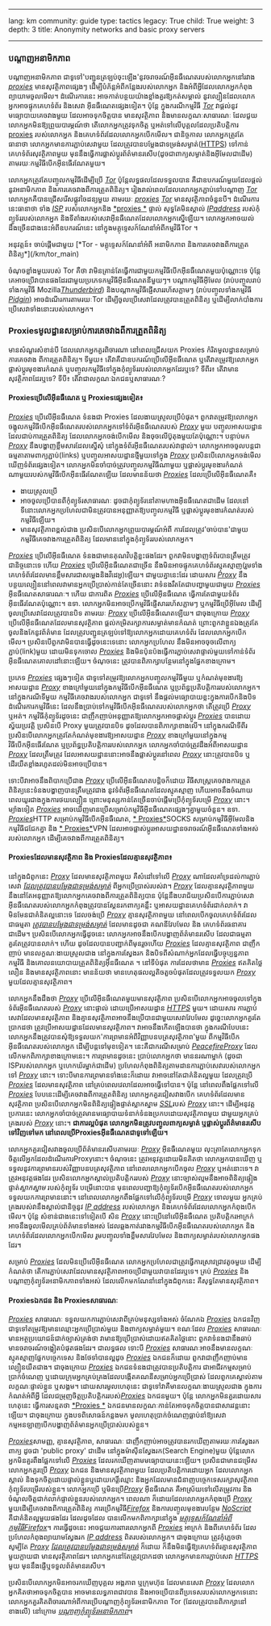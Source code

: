 

---

lang: km
community: guide
type: tactics
legacy: True
child: True
weight: 3
depth: 3
title: Anonymity networks and basic proxy servers

---

### បណ្តាញអនាមិកភាព ###

បណ្តាញអនាមិកភាព ជាទូទៅ'បញ្ជូនត្រឡប់ចុះឡើង'នូវចរាចរណ៍អ៊ីនធឺណេតរបស់លោកអ្នកនៅរវាង [*proxies*](/km/glossary#Proxy) មានសុវត្ថិភាពផ្សេងៗ ដើម្បីបំភ័ន្តអំពីកន្លែងរបស់លោកអ្នក និងអំពីអ្វីដែលលោកអ្នកកំពុងព្យាយាមចូលមើល។ ដំណើរការនេះ អាចកាត់បន្ថយយ៉ាងខ្លាំងគួរឱ្យកត់សម្គាល់ នូវល្បឿនដែលលោកអ្នកអាចផ្ទុកគេហទំព័រ និងសេវា           អ៊ីនធឺណេតផ្សេងទៀត។ ប៉ុន្តែ ក្នុងករណីកម្មវិធី [*Tor*](/km/glossary#Tor) វាផ្តល់នូវមធ្យោបាយគេចវាងមួយ ដែលអាចទុកចិត្តបាន មានសុវត្ថិភាព និងមានលក្ខណៈសាធារណៈ ដែលជួយលោកអ្នកមិនឱ្យព្រួយបារម្ភណ៍ថា តើលោកអ្នកត្រូវទុកចិត្ត ឬអត់ទៅលើបុគ្គលដែលប្រតិបត្តិការ [proxies](/km/glossary#Proxy) របស់លោកអ្នក និងគេហទំព័រដែលលោកអ្នកបើកមើល។ ជានិច្ចកាល លោកអ្នកត្រូវតែធានាថា លោកអ្នកមានការភ្ជាប់សេវាមួយ ដែលត្រូវបានបម្លែងជាទម្រង់សម្ងាត់([HTTPS](/km/glossary#SSL)) ទៅកាន់គេហទំព័រសុវត្ថិភាពមួយ មុននឹងធ្វើការផ្លាស់ប្តូរព័ត៌មានរសើប(ដូចជាពាក្យសម្ងាត់និងអ៊ីមែលជាដើម) តាមរយៈកម្មវិធីបើកអ៊ីនធើរណែតមួយ។

លោកអ្នកត្រូវតែបញ្ចូលកម្មវិធីដើម្បីប្រើ [*Tor*](/km/glossary#Tor) ប៉ុន្តែលទ្ធផលដែលទទួលបាន គឺជាឧបករណ៍មួយដែលផ្តល់នូវអនាមិកភាព និងការគេចវាងពីការត្រួតពិនិត្យ។ រៀងរាល់ពេលដែលលោកអ្នកភ្ជាប់ទៅបណ្តាញ [*Tor*](/km/glossary#Tor)  លោកអ្នកគឺបានជ្រើសរើសផ្លូវចៃដន្យមួយ តាមរយៈ [*proxies*](/km/glossary#Proxy) [*Tor*](/km/glossary#Tor) មានសុវត្ថិភាពចំនួនបី។ ដំណើរការនេះធានាថា ទាំង [*ISP*](/km/glossary#ISP) របស់លោកអ្នកនិង [*proxies *](/km/glossary#Proxy) ផ្ទាល់ សុទ្ធតែមិនស្គាល់ [*IPaddress*](/km/glossary#IP_address) របស់កុំព្យូទ័ររបស់លោកអ្នក និងទីតាំងរបស់សេវាអ៊ីនធឺណេតដែលលោកអ្នកស្នើឡើយ។ លោកអ្នកអាចយល់ដឹងច្រើនជាងនេះអំពីឧបករណ៍នេះ នៅក្នុងមគ្គុទ្ទេសក៍ណែនាំអំពីកម្មវិធីTor ។

<div class="getstarted" markdown="1">
អនុវត្តន៍៖ ចាប់ផ្តើមជាមួយ [*Tor - មគ្គុទ្ទេសក៍ណែនាំអំពី អនាមិកភាព និងការគេចវាងពីការត្រួតពិនិត្យ*](/km/tor_main)
</div>

ចំណុចខ្លាំងមួយរបស់ Tor គឺថា វាមិនគ្រាន់តែធ្វើការជាមួយកម្មវិធីបើកអ៊ីនធឺណេតមួយប៉ុណ្ណោះទេ ប៉ុន្តែគេអាចប្រើវាបានផងដែរជាមួយប្រភេទកម្មវិធីអ៊ីនធឺណេតនីមួយៗ។ បណ្តាកម្មវិធីអ៊ីមែល (រាប់បញ្ចូលរាប់ទាំងកម្មវិធី Mozilla[*Thunderbird*](/km/glossary#Thunderbird))  និងបណ្តាកម្មវិធីផ្ញើសាររហ័សភ្លាមៗ (រាប់បញ្ចូលទាំងកម្មវិធី [*Pidgin*](/km/glossary#Pidgin))  អាចដំណើរការតាមរយៈTor  ដើម្បីចូលប្រើសេវាដែលត្រូវបានត្រួតពិនិត្យ ឬដើម្បីលាក់បាំងការប្រើសេវាទាំងនោះរបស់លោកអ្នក។

### Proxiesមូលដ្ឋានសម្រាប់ការគេចវាងពីការត្រួតពិនិត្យ ###

មានសំណួរសំខាន់បី ដែលលោកអ្នកគួរពិចារណា នៅពេលជ្រើសយក Proxies កំរិតមូលដ្ឋានសម្រាប់ការគេចវាង ពីការត្រួតពិនិត្យ។ ទីមួយ៖ តើវាគឺជាឧបករណ៍ប្រើលើអ៊ីនធឺណេត ឬតើវាតម្រូវឱ្យលោកអ្នកផ្លាស់ប្តូរមុខងារកំណត់ ឬបញ្ចូលកម្មវិធីទៅក្នុងកុំព្យូទ័ររបស់លោកអ្នកដែរឬទេ? ទីពីរ៖ តើវាមានសុវត្ថិភាពដែរឬទេ? ទីបី៖ តើវាជាលក្ខណៈឯកជនឬសាធារណៈ?

#### Proxiesប្រើលើអ៊ីនធឺណេត ឬ Proxiesផ្សេងទៀត៖ ###

 [*Proxies*](/km/glossary#Proxy) ប្រើលើអ៊ីនធឺណេត ទំនងជា Proxies ដែលងាយស្រួលប្រើបំផុត។ ពួកវាតម្រូវឱ្យលោកអ្នកចង្អុលកម្មវិធីបើកអ៊ីនធឺណេតរបស់លោកអ្នកទៅទំព័រអ៊ីនធឺណេតរបស់ [*Proxy*](/km/glossary#Proxy) មួយ បញ្ចូលអាសយដ្ឋានដែលជាប់ការត្រួតពិនិត្យ ដែលលោកអ្នកចង់បើកមើល និងចុចលើប៊ូតុងមួយតែប៉ុណ្ណោះ។ បន្ទាប់មក [*Proxy*](/km/glossary#Proxy) នឹងបង្ហាញខ្លឹមសារដែលស្នើសុំ នៅក្នុងទំព័រអ៊ីនធឺណេតរបស់វាផ្ទាល់។ លោកអ្នកអាចចូលបន្តជាធម្មតាតាមពាក្យភ្ជាប់(links) ឬបញ្ចូលអាសយដ្ឋានថ្មីមួយទៅក្នុង [*Proxy*](/km/glossary#Proxy) ប្រសិនបើលោកអ្នកចង់មើលឃើញទំព័រផ្សេងទៀត។ លោកអ្នកមិនចាំបាច់ត្រូវបញ្ចូលកម្មវិធីណាមួយ ឬផ្លាស់ប្តូរមុខងារកំណត់ណាមួយរបស់កម្មវិធីបើកអ៊ីនធើរណែតឡើយ ដែលមានន័យថា [*Proxies*](/km/glossary#Proxy) ដែលប្រើលើអ៊ីនធឺណេតគឺ៖

- ងាយស្រួលប្រើ
- អាចចូលប្រើបានពីកុំព្យូទ័រសាធារណៈ ដូចជាកុំព្យូទ័រនៅតាមហាងអ៊ីនធឺណេតជាដើម ដែលនៅទីនោះលោកអ្នកប្រហែលជាមិនត្រូវបានអនុញ្ញាតឱ្យបញ្ចូលកម្មវិធី ឬផ្លាស់ប្តូរមុខងារកំណត់របស់កម្មវិធីឡើយ។
- មានសុវត្ថិភាពខ្ពស់ជាង ប្រសិនបើលោកអ្នកព្រួយបារម្ភណ៍អំពី ការដែលត្រូវ'ចាប់បាន'ជាមួយកម្មវិធីគេចវាងការត្រួតពិនិត្យ ដែលមាននៅក្នុងកុំព្យូទ័ររបស់លោកអ្នក។
	
[*Proxies*](/km/glossary#Proxy) ប្រើលើអ៊ីនធឺណេត ទំនងជាមានគុណវិបត្តិខ្លះផងដែរ។ ពួកវាមិនបង្ហាញទំព័របានត្រឹមត្រូវជានិច្ចនោះទេ ហើយ [*Proxies*](/km/glossary#Proxy) ប្រើលើអ៊ីនធឺណេតជាច្រើន នឹងមិនអាចផ្ទុកគេហទំព័រស្មុគស្មាញ(រួមទាំង គេហទំព័រដែលមានខ្លឹមសារជាសម្លេងនិងវីដេអូ)ឡើយ។ ជាមួយគ្នានេះដែរ ដោយសារ [*Proxy*](/km/glossary#Proxy) នឹងបន្ថយល្បឿននៅពេលវាមានអ្នកប្រើប្រាស់កាន់តែច្រើននោះ វាទំនងរឹតតែជាបញ្ហាមួយជាមួយ [*Proxies*](/km/glossary#Proxy) អ៊ីនធឺណេតសាធារណៈ។ ហើយ ជាការពិត [*Proxies*](/km/glossary#Proxy) ប្រើលើអ៊ីនធឺណេត ធ្វើការតែជាមួយទំព័រអ៊ីនធើរណែតប៉ុណ្ណោះ។ ឧទា. លោកអ្នកមិនអាចប្រើកម្មវិធីផ្ញើសាររហ័សភ្លាមៗ ឬកម្មវិធីប្រើអ៊ីមែល ដើម្បីចូលប្រើសេវាដែលត្រូវបានបិទ តាមរយៈ [*Proxy*](/km/glossary#Proxy) ប្រើលើអ៊ីនធឺណេតឡើយ។ ជាចុងក្រោយ [*Proxy*](/km/glossary#Proxy) ប្រើលើអ៊ីនធឺណេតដែលមានសុវត្ថិភាព ផ្តល់កម្រិតរក្សាការសម្ងាត់មានកំណត់ ព្រោះពួកវាខ្លួនឯងត្រូវតែចូលនិងកែនូវព័ត៌មាន ដែលត្រូវបញ្ជូនត្រឡប់ទៅឱ្យលោកអ្នកដោយគេហទំព័រ ដែលលោកអ្នកបើកមើល។ ប្រសិនបើពួកវាមិនបានធ្វើដូចនេះទេនោះ លោកអ្នកប្រហែល នឹងមិនអាចចុចលើពាក្យភ្ជាប់(link)មួយ ដោយមិនទុកចោល [*Proxies*](/km/glossary#Proxy) និងមិនប៉ុនប៉ងធ្វើការភ្ជាប់សេវាផ្ទាល់មួយទៅកាន់ទំព័រអ៊ីនធឺណេតគោលដៅនោះឡើយ។ ចំណុចនេះ ត្រូវបានពិភាក្សាបន្ថែមនៅក្នុងផ្នែកខាងក្រោម។

ប្រភេទ [*Proxies*](/km/glossary#Proxy) ផ្សេងៗទៀត ជាទូទៅតម្រូវឱ្យលោកអ្នកបញ្ចូលកម្មវិធីមួយ ឬកំណត់មុខងារឱ្យអាសយដ្ឋាន [*Proxy*](/km/glossary#Proxy) ខាងក្រៅមួយនៅក្នុងកម្មវិធីបើកអ៊ីនធឺណេត ឬប្រព័ន្ធប្រតិបត្តិការរបស់លោកអ្នក។ នៅក្នុងករណីទីមួយ កម្មវិធីគេចវាងរបស់លោកអ្នក ជាទូទៅ នឹងផ្តល់មធ្យោបាយខ្លះក្នុងការបើកនិងបិទដំណើរការកម្មវិធីនេះ ដែលនឹងប្រាប់ទៅកម្មវិធីបើកអ៊ីនធឺណេតរបស់លោកអ្នកថា តើត្រូវប្រើ [*Proxy*](/km/glossary#Proxy) ឬអត់។ កម្មវិធីកុំព្យូទ័រដូចនេះ ជាញឹកញាប់អនុញ្ញាតឱ្យលោកអ្នកអាចផ្លាស់ប្តូរ [*Proxies*](/km/glossary#Proxy) បានដោយស្វ័យប្រវត្តិ ប្រសិនបើ Proxy មួយត្រូវបានបិទ ដូចដែលបានពិភាក្សាខាងលើ។ នៅក្នុងករណីទីពីរ ប្រសិនបើលោកអ្នកត្រូវតែកំណត់មុខងារឱ្យអាសយដ្ឋាន [*Proxy*](/km/glossary#Proxy) ខាងក្រៅមួយនៅក្នុងកម្មវិធីបើកអ៊ីនធើរណែត ឬប្រព័ន្ធប្រតិបត្តិការរបស់លោកអ្នក លោកអ្នកចាំបាច់ត្រូវដឹងអំពីអាសយដ្ឋាន [*Proxy*](/km/glossary#Proxy) ដែលត្រឹមត្រូវ ដែលអាសយដ្ឋាននោះអាចនឹងផ្លាស់ប្តូរនៅពេល [*Proxy*](/km/glossary#Proxy) នោះត្រូវបានបិទ ឬដើរយឺតខ្លាំងរហូតដល់មិនអាចប្រើបាន។

ទោះបីវាអាចនឹងពិបាកប្រើជាង [*Proxy*](/km/glossary#Proxy) ប្រើលើអ៊ីនធឺណេតបន្តិចក៏ដោយ  វិធីសាស្ត្រគេចវាងការត្រួតពិនិត្យនេះទំនងបង្ហាញបានត្រឹមត្រូវជាង នូវទំព័រអ៊ីនធឺណេតដែលស្មុគស្មាញ ហើយអាចនឹងចំណាយពេលយូរជាងក្នុងការថយល្បឿន ព្រោះមនុស្សកាន់តែច្រើនចាប់ផ្តើមប្រើកុំព្យូទ័របម្រើ [*Proxy*](/km/glossary#Proxy) នោះ។  ម្យ៉ាងទៀត [*Proxies*](/km/glossary#Proxy) អាចឃើញមានប្រើសម្រាប់កម្មវិធីអ៊ីនធឺណេតផ្សេងៗគ្នាមួយចំនួន។ ឧទា. [*Proxies*](/km/glossary#Proxy)HTTP សម្រាប់កម្មវិធីបើកអ៊ីនធឺណេត, [* Proxies*](/km/glossary#Proxy)SOCKS សម្រាប់កម្មវិធីអ៊ីមែលនិងកម្មវិធីជជែកគ្នា និង [* Proxies*](/km/glossary#Proxy)VPN ដែលអាចផ្លាស់ប្តូរអាសយដ្ឋានចរាចរណ៍អ៊ីនធឺណេតទាំងអស់របស់លោកអ្នក ដើម្បីគេចវាងពីការត្រួតពិនិត្យ។

#### Proxiesដែលមានសុវត្ថិភាព និង Proxiesដែលគ្មានសុវត្ថិភាព៖ ####

នៅក្នុងជំពូកនេះ [*Proxy*](/km/glossary#Proxy) ដែលមានសុវត្ថិភាពមួយ គឺសំដៅទៅលើ [*Proxy*](/km/glossary#Proxy) ណាដែលគាំទ្រដល់ការភ្ជាប់សេវា [*ដែលត្រូវបានបម្លែងជាទម្រង់សម្ងាត់*](/km/glossary#Encryption) ពីអ្នកប្រើប្រាស់របស់វា។ [*Proxy*](/km/glossary#Proxy) ដែលគ្មានសុវត្ថិភាពមួយ នឹងនៅតែអនុញ្ញាតឱ្យលោកអ្នកគេចវាងពីការត្រួតពិនិត្យបាន ប៉ុន្តែនឹងបរាជ័យប្រសិនបើការភ្ជាប់សេវាអ៊ីនធឺណេតរបស់លោកអ្នកកំពុងត្រូវបានស្គែនរកពាក្យគន្លឹះ ឬអាសយដ្ឋានគេហទំព័រជាក់លាក់។ វាមិនមែនជាគំនិតល្អនោះទេ ដែលចង់ប្រើ [*Proxy*](/km/glossary#Proxy) គ្មានសុវត្ថិភាពមួយ នៅពេលបើកចូលគេហទំព័រដែលជាធម្មតា [*ត្រូវបានបម្លែងជាទម្រង់សម្ងាត់*](/km/glossary#Encryption) ដែលមានដូចជា គណនីវែបមែល និង គេហទំព័រធនាគារ ជាដើម។ ប្រសិនបើលោកអ្នកធ្វើដូចនេះ លោកអ្នកអាចនឹងបើកបង្ហាញព័ត៌មានរសើប ដែលជាធម្មតាគួរតែត្រូវបានលាក់។ ហើយ ដូចដែលបានបញ្ជាក់ពីមុនរួចហើយ  [*Proxies*](/km/glossary#Proxy) ដែលគ្មានសុវត្ថិភាព ជាញឹកញាប់ មានលក្ខណៈងាយស្រួលជាង នៅក្នុងការស្វែងរក និងបិទពីសំណាក់អ្នកដែលធ្វើបច្ចុប្បន្នភាពកម្មវិធី និងគោលនយោបាយត្រួតពិនិត្យអ៊ីនធឺណេត ។ នៅទីបំផុត ការដែលថាមាន [*Proxies*](/km/glossary#Proxy) ឥតគិតថ្លៃ លឿន និងមានសុវត្ថិភាពនោះ មានន័យថា មានហេតុផលល្អតិចតួចបំផុតដែលត្រូវទទួលយក [*Proxy*](/km/glossary#Proxy) មួយដែលគ្មានសុវត្ថិភាព។

លោកអ្នកនឹងដឹងថា [*Proxy*](/km/glossary#Proxy) ប្រើលើអ៊ីនធឺណេតមួយមានសុវត្ថិភាព ប្រសិនបើលោកអ្នកអាចចូលទៅក្នុងទំព័រអ៊ីនធឺណេតរបស់ [*Proxy*](/km/glossary#Proxy) នោះផ្ទាល់ ដោយប្រើអាសយដ្ឋាន [*HTTPS*](/km/glossary#HTTPS) មួយ។ ដោយសារ ការភ្ជាប់សេវាដែលមានសុវត្ថិភាព និងគ្មានសុវត្ថិភាពអាចនឹងប្រើបានជាមួយសេវាវែបមែល ដូច្នេះលោកអ្នកគួរតែ   ប្រាកដថា ត្រូវប្រើអាសយដ្ឋានដែលមានសុវត្ថិភាព។ វាអាចនឹងកើតឡើងបានថា ក្នុងករណីបែបនេះ លោកអ្នកនឹងត្រូវបានសុំឱ្យទទួលយក'ការព្រមានអំពីវិញ្ញាបនបត្រសុវត្ថិភាព'មួយ ពីកម្មវិធីបើកអ៊ីនធឺណេតរបស់លោកអ្នក ដើម្បីបន្តទៅមុខទៀត។ នេះគឺជាករណីសម្រាប់ [*Peacefire*](/km/glossary#Peacefire)[*Proxy*](/km/glossary#Proxy) ដែលលើកមកពិភាក្សាខាងក្រោមនេះ។ ការព្រមានដូចនេះ ប្រាប់លោកអ្នកថា មាននរណាម្នាក់ (ដូចជា ISPរបស់លោកអ្នក ឬហេកឃ័រម្នាក់ជាដើម) ប្រហែលកំពុងពិនិត្យតាមដានការភ្ជាប់សេវារបស់លោកអ្នកទៅ [*Proxy*](/km/glossary#Proxy) នោះ។ ទោះបីមានការព្រមានទាំងនេះក៏ដោយ វាអាចនៅតែជាគំនិតល្អមួយ ដែលត្រូវប្រើ [*Proxies*](/km/glossary#Proxy) ដែលមានសុវត្ថិភាព នៅគ្រប់ពេលវេលាដែលអាចធ្វើទៅបាន។ ប៉ុន្តែ នៅពេលពឹងផ្អែកទៅលើ [*Proxies*](/km/glossary#Proxy) បែបនេះដើម្បីគេចវាងពីការត្រួតពិនិត្យ លោកអ្នកគួរជៀសវាងបើក  គេហទំព័រដែលមានសុវត្ថិភាព ប្រសិនបើលោកអ្នកមិនពិនិត្យផ្ទៀងផ្ទាត់ស្លាកស្នាម [*SSL*](/km/glossary#SSL)របស់ [*Proxy*](/km/glossary#Proxy) នោះ។ ដើម្បីអនុវត្តប្រការនេះ លោកអ្នកចាំបាច់ត្រូវមានមធ្យោបាយទំនាក់ទំនងប្រកបដោយសុវត្ថិភាពមួយ ជាមួយអ្នកគ្រប់គ្រងរបស់ [*Proxy*](/km/glossary#Proxy) នោះ។ **ជាការល្អបំផុត លោកអ្នកមិនត្រូវបញ្ចូលពាក្យសម្ងាត់ ឬផ្លាស់ប្តូរព័ត៌មានរសើបទៅវិញទៅមក នៅពេលប្រើProxiesអ៊ីនធឺណេតជាទូទៅឡើយ។**

លោកអ្នកគួរជៀសវាងចូលប្រើព័ត៌មានរសើបតាមរយៈ [*Proxy*](/km/glossary#Proxy) អ៊ីនធឺណេតមួយ លុះត្រាតែលោកអ្នកទុកចិត្តលើអ្នកដែលដំណើរការProxyនោះ។ ចំណុចនេះ ត្រូវអនុវត្តដោយមិនគិតថា លោកអ្នកបានឃើញ ឬទទួលនូវការព្រមានរបស់វិញ្ញាបនបត្រសុវត្ថិភាព នៅពេលលោកអ្នកបើកចូល [*Proxy*](/km/glossary#Proxy) ឬអត់នោះទេ។ វាត្រូវអនុវត្តផងដែរ ប្រសិនលោកអ្នកស្គាល់ប្រតិបត្តិកររបស់ [*Proxy*](/km/glossary#Proxy) នោះច្បាស់ល្មមនឹងអាចពិនិត្យផ្ទៀងផ្ទាត់*ស្លាកស្នាម* របស់កុំព្យូទ័រ បម្រើនោះបាន មុនពេលបញ្ជាឱ្យកុំព្យូទ័របើកអ៊ីនធឺណេតរបស់លោកអ្នកទទួលយកការព្រមាននោះ។ នៅពេលលោកអ្នកពឹងផ្អែកទៅលើកុំព្យូទ័របម្រើ [*Proxy*](/km/glossary#Proxy) ទោលមួយ  អ្នកគ្រប់គ្រងរបស់វានឹងស្គាល់ជានិច្ចនូវ [*IP address*](/km/glossary#IP_address) របស់លោកអ្នក និងគេហទំព័រដែលលោកអ្នកកំពុងបើកមើល។ ប៉ុន្តែ សំខាន់ជាងនេះទៅទៀតបើ សិន [*Proxy*](/km/glossary#Proxy) នោះប្រើនៅលើអ៊ីនធឺណេត  ប្រតិបត្តិករអាក្រក់ អាចនឹងចូលមើលគ្រប់ព័ត៌មានទាំងអស់ ដែលឆ្លងកាត់រវាងកម្មវិធីបើកអ៊ីនធឺណេតរបស់លោកអ្នក និងគេហទំព័រដែលលោកអ្នកបើកមើល រួមបញ្ចូលទាំងខ្លឹមសារវែបមែល និងពាក្យសម្ងាត់របស់លោកអ្នកផងដែរ។

សម្រាប់ [*Proxies*](/km/glossary#Proxy) ដែលមិនប្រើលើអ៊ីនធឺណេត លោកអ្នកប្រហែលជាត្រូវធ្វើការស្រាវជ្រាវតូចមួយ ដើម្បីកំណត់ថា តើការភ្ជាប់សេវាដែលមានសុវត្ថិភាពអាចប្រើជាមួយវាបានដែរឬទេ។ គ្រប់ [*Proxies*](/km/glossary#Proxy) និងបណ្តាញកុំព្យូទ័រអនាមិកភាពទាំងអស់ ដែលលើកមកណែនាំនៅក្នុងជំពូកនេះ គឺសុទ្ធតែមានសុវត្ថិភាព។

#### Proxiesឯកជន និង Proxiesសាធារណៈ ####

[*Proxies*](/km/glossary#Proxy) សាធារណៈ ទទួលយកការភ្ជាប់សេវាពីគ្រប់មនុស្សទាំងអស់ ចំណែកឯ [*Proxies*](/km/glossary#Proxy) ឯកជនវិញ ជាទូទៅតម្រូវឱ្យមានឈ្មោះអ្នកប្រើប្រាស់មួយ និងពាក្យសម្ងាត់មួយ។ ខណៈដែល [*Proxies*](/km/glossary#Proxy) សាធារណៈមានអត្ថប្រយោជន៍ជាក់ច្បាស់ត្រង់ថា វាមានឱ្យប្រើប្រាស់ដោយឥតគិតថ្លៃនោះ  ពួកវាទំនងជានឹងឆាប់មានចរាចរណ៍ចង្អៀតបំផុតផងដែរ។ ជាលទ្ធផល ទោះបី [*Proxies*](/km/glossary#Proxy) សាធារណៈអាចនឹងមានលក្ខណៈស្មុគស្មាញផ្នែកបច្ចេកទេស និងថែទាំបានល្អដូច [*Proxies*](/km/glossary#Proxy) ឯកជនក៏ដោយ  ពួកវាជាញឹកញាប់មានល្បឿនយឺតជាង។ ជាចុងក្រោយ [*Proxies*](/km/glossary#Proxy) ឯកជនទំនងជាត្រូវបានប្រតិបត្តិការ ជាអាជីវកម្មសម្រាប់ប្រាក់ចំណេញ ឬដោយក្រុមអ្នកគ្រប់គ្រងដែលបង្កើតគណនីសម្រាប់អ្នកប្រើប្រាស់ ដែលពួកគេស្គាល់តាមលក្ខណៈផ្ទាល់ខ្លួន ឬសង្គម។ ដោយសារមូលហេតុនេះ ជាទូទៅវាគឺមានលក្ខណៈងាយស្រួលជាង ក្នុងការកំណត់អំពីអ្វី ដែលជម្រុញចិត្តប្រតិបត្តិកររបស់[*Proxies*](/km/glossary#Proxy) ឯកជនមួយ។ ប៉ុន្តែ លោកអ្នកមិនគួរដោយសារហេតុនេះ ធ្វើការសន្មតថា [*Proxies *](/km/glossary#Proxy) ឯកជនមានលក្ខណៈកាន់តែអាចទុកចិត្តបានជាសារវន្តនោះឡើយ។ ជាចុងក្រោយ ក្នុងបទពិសោធន៍កន្លងមក មូលហេតុប្រាក់ចំណេញធ្លាប់នាំឱ្យសេវាកម្មអនឡាញបើកបង្ហាញព័ត៌មានអ្នកប្រើប្រាស់របស់ខ្លួន។

[*Proxies*](/km/glossary#Proxy)សាមញ្ញ, គ្មានសុវត្ថិភាព, សាធារណៈ ជាញឹកញាប់អាចត្រូវបានរកឃើញតាមរយៈការស្វែងរកពាក្យ ដូចជា 'public proxy' ជាដើម នៅក្នុងម៉ាស៊ីនស្វែងរក(Search Engine)មួយ ប៉ុន្តែលោកអ្នកមិនគួរពឹងផ្អែកទៅលើ [*Proxies*](/km/glossary#Proxy) ដែលរកឃើញតាមមធ្យោបាយនេះឡើយ។  ប្រសិនជាមានជម្រើស លោកអ្នកគួរប្រើ [*Proxy*](/km/glossary#Proxy) ឯកជន និងមានសុវត្ថិភាពមួយ ដែលប្រតិបត្តិការដោយអ្នក ដែលលោកអ្នកស្គាល់ និងទុកចិត្តដោយផ្ទាល់ខ្លួនឬដោយកេរ្តិ៍ឈ្មោះ និងអ្នកដែលមានជំនាញបច្ចេកទេសរក្សាសុវត្ថិភាពកុំព្យូទ័របម្រើរបស់ខ្លួន។ លោកអ្នកប្រើ ឬមិនប្រើ[*Proxy*](/km/glossary#Proxy) អ៊ីនធឺណេត គឺអាស្រ័យទៅលើតម្រូវការ និងចំណូលចិត្តជាក់លាក់ផ្ទាល់ខ្លួនរបស់លោកអ្នក។ ពេលណា ក៏ដោយដែលលោកអ្នកកំពុងប្រើ [*Proxy*](/km/glossary#Proxy) មួយដើម្បីគេចវាងពីការត្រួតពិនិត្យ ការប្រើកម្មវិធី[*Firefox*](/km/glossary#Firefox) និងការបញ្ចូលមុខងារបន្ថែម [*NoScript*](/km/glossary#NoScript) គឺជាគំនិតល្អមួយផងដែរ ដែលដូចដែល បានលើកមកពិភាក្សានៅក្នុង [*មគ្គុទ្ទេសក៍ណែនាំអំពីកម្មវិធីFirefox*](/km/firefox_main)។ ការធ្វើដូចនេះ អាចជួយការពារលោកអ្នកពី [*Proxies*](/km/glossary#Proxy) អាក្រក់ និងពីគេហទំព័រ ដែលប្រហែលកំពុងព្យាយាមស្វែងរក [*IP address*](/km/glossary#IP_address) ពិតរបស់លោកអ្នក។ ជាចុងក្រោយ ត្រូវកុំភ្លេចថា សូម្បីតែ [*Proxy*](/km/glossary#Proxy) [*ដែលត្រូវបានបម្លែងជាទម្រង់សម្ងាត់*](/km/glossary#Encrypted) ក៏ដោយ ក៏នឹងមិនធ្វើឱ្យគេហទំព័រគ្មានសុវត្ថិភាពមួយក្លាយជា មានសុវត្ថិភាពដែរ។ លោកអ្នកនៅតែត្រូវប្រាកដថា លោកអ្នកមានការភ្ជាប់សេវា [*HTTPS*](/km/glossary#SSL) មួយ មុននឹងផ្ញើឬទទួលព័ត៌មានរសើប។

ប្រសិនបើលោកអ្នកមិនអាចរកឃើញបុគ្គល អង្គភាព ឬក្រុមហ៊ុន ដែលមានសេវា [*Proxy*](/km/glossary#Proxy) ដែលលោកអ្នកគិតថាអាចទុកចិត្តបាន អាចមានលទ្ធភាពជាវបាន និងអាចប្រើបានពីប្រទេសរបស់លោកអ្នកទេនោះ  លោកអ្នកគួរគិតពិចារណាអំពីការប្រើបណ្តាញកុំព្យូទ័រអនាមិកភាព Tor (ដែលត្រូវបានពិភាក្សានៅខាងលើ) នៅក្រោម [*បណ្តាញកុំព្យូទ័រអនាមិកភាព*](#Anonymity_networks)។



